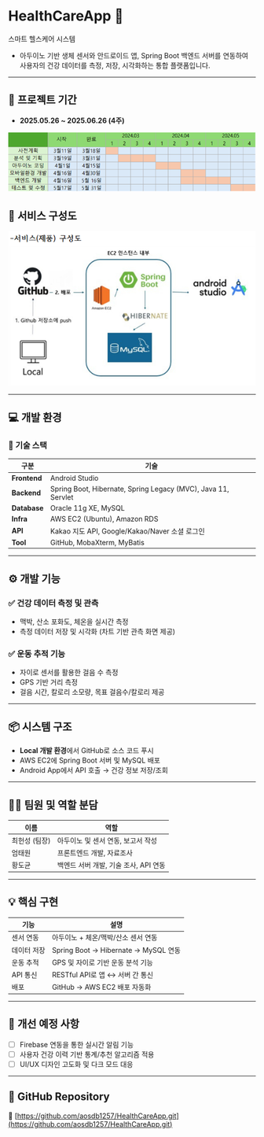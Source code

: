 # HealthCareApp 🏥

스마트 헬스케어 시스템  
- 아두이노 기반 생체 센서와 안드로이드 앱, Spring Boot 백엔드 서버를 연동하여 사용자의 건강 데이터를 측정, 저장, 시각화하는 통합 플랫폼입니다.

---

## 📅 프로젝트 기간
- **2025.05.26 ~ 2025.06.26 (4주)**
  
![서비스 구성도](./images/develope_schedule.PNG)
  
## 📌 서비스 구성도

![서비스 구성도](./images/service_diagram.PNG)

---

## 💻 개발 환경

### 🧰 기술 스택

| 구분 | 기술 |
|------|------|
| **Frontend** | Android Studio |
| **Backend** | Spring Boot, Hibernate, Spring Legacy (MVC), Java 11, Servlet |
| **Database** | Oracle 11g XE, MySQL |
| **Infra** | AWS EC2 (Ubuntu), Amazon RDS |
| **API** | Kakao 지도 API, Google/Kakao/Naver 소셜 로그인 |
| **Tool** | GitHub, MobaXterm, MyBatis |

---

## ⚙️ 개발 기능

### ✅ 건강 데이터 측정 및 관측
- 맥박, 산소 포화도, 체온을 실시간 측정
- 측정 데이터 저장 및 시각화 (차트 기반 관측 화면 제공)

### ✅ 운동 추적 기능
- 자이로 센서를 활용한 걸음 수 측정
- GPS 기반 거리 측정
- 걸음 시간, 칼로리 소모량, 목표 걸음수/칼로리 제공

---

## 📦 시스템 구조

- **Local 개발 환경**에서 GitHub로 소스 코드 푸시
- AWS EC2에 Spring Boot 서버 및 MySQL 배포
- Android App에서 API 호출 → 건강 정보 저장/조회

---

## 🧑‍💻 팀원 및 역할 분담

| 이름 | 역할 |
|------|------|
| 최헌성 (팀장) | 아두이노 및 센서 연동, 보고서 작성 |
| 엄태원 | 프론트엔드 개발, 자료조사 |
| 황도균 | 백엔드 서버 개발, 기술 조사, API 연동 |

---

## 💡 핵심 구현

| 기능 | 설명 |
|------|------|
| 센서 연동 | 아두이노 + 체온/맥박/산소 센서 연동 |
| 데이터 저장 | Spring Boot → Hibernate → MySQL 연동 |
| 운동 추적 | GPS 및 자이로 기반 운동 분석 기능 |
| API 통신 | RESTful API로 앱 ↔ 서버 간 통신 |
| 배포 | GitHub → AWS EC2 배포 자동화 |

---

## 🔧 개선 예정 사항

- [ ] Firebase 연동을 통한 실시간 알림 기능
- [ ] 사용자 건강 이력 기반 통계/추천 알고리즘 적용
- [ ] UI/UX 디자인 고도화 및 다크 모드 대응

---

## 📁 GitHub Repository

🔗 [https://github.com/aosdb1257/HealthCareApp.git](https://github.com/aosdb1257/HealthCareApp.git)
